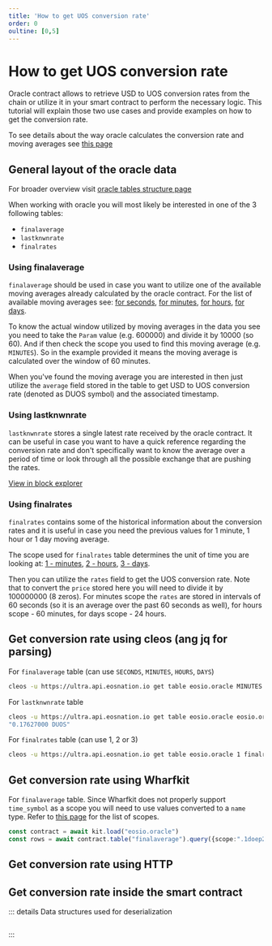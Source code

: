 ```yaml
---
title: 'How to get UOS conversion rate'
order: 0
oultine: [0,5]
---
```


# How to get UOS conversion rate

Oracle contract allows to retrieve USD to UOS conversion rates from the chain or utilize it in your smart contract to perform the necessary logic. This tutorial will explain those two use cases and provide examples on how to get the conversion rate.

To see details about the way oracle calculates the conversion rate and moving averages see [this page](../../blockchain/contracts/oracle-contract/how-does-oracle-contract-calculate-uos-conversion-rate.md)

## General layout of the oracle data

For broader overview visit [oracle tables structure page](../../blockchain/contracts/oracle-contract/oracle-tables.md)

When working with oracle you will most likely be interested in one of the 3 following tables:
- `finalaverage`
- `lastknwnrate`
- `finalrates`

### Using finalaverage

`finalaverage` should be used in case you want to utilize one of the available moving averages already calculated by the oracle contract. For the list of available moving averages see: [for seconds](https://explorer.mainnet.ultra.io/account/eosio.oracle/tables?scope=SECONDS&tableName=finalaverage), [for minutes](https://explorer.mainnet.ultra.io/account/eosio.oracle/tables?scope=MINUTES&tableName=finalaverage), [for hours](https://explorer.mainnet.ultra.io/account/eosio.oracle/tables?scope=HOURS&tableName=finalaverage), [for days](https://explorer.mainnet.ultra.io/account/eosio.oracle/tables?scope=SECONDS&tableName=finalaverage).

To know the actual window utilized by moving averages in the data you see you need to take the `Param` value (e.g. 600000) and divide it by 10000 (so 60). And if then check the scope you used to find this moving average (e.g. `MINUTES`). So in the example provided it means the moving average is calculated over the window of 60 minutes.

When you've found the moving average you are interested in then just utilize the `average` field stored in the table to get USD to UOS conversion rate (denoted as DUOS symbol) and the associated timestamp.

### Using lastknwnrate

`lastknwnrate` stores a single latest rate received by the oracle contract. It can be useful in case you want to have a quick reference regarding the conversion rate and don't specifically want to know the average over a period of time or look through all the possible exchange that are pushing the rates.

[View in block explorer](https://explorer.mainnet.ultra.io/account/eosio.oracle/tables?scope=eosio.oracle&tableName=lastknwnrate)

### Using finalrates

`finalrates` contains some of the historical information about the conversion rates and it is useful in case you need the previous values for 1 minute, 1 hour or 1 day moving average.

The scope used for `finalrates` table determines the unit of time you are looking at: [1 - minutes](https://explorer.mainnet.ultra.io/account/eosio.oracle/tables?scope=1&tableName=finalrates), [2 - hours](https://explorer.mainnet.ultra.io/account/eosio.oracle/tables?scope=2&tableName=finalrates), [3 - days](https://explorer.mainnet.ultra.io/account/eosio.oracle/tables?scope=1&tableName=finalrates).

Then you can utilize the `rates` field to get the UOS conversion rate. Note that to convert the `price` stored here you will need to divide it by 100000000 (8 zeros). For minutes scope the `rates` are stored in intervals of 60 seconds (so it is an average over the past 60 seconds as well), for hours scope - 60 minutes, for days scope - 24 hours.

## Get conversion rate using cleos (ang jq for parsing)

For `finalaverage` table (can use `SECONDS`, `MINUTES`, `HOURS`, `DAYS`)

```bash
cleos -u https://ultra.api.eosnation.io get table eosio.oracle MINUTES finalaverage | jq '.rows[0].average.price'
```

For `lastknwnrate` table

```bash
cleos -u https://ultra.api.eosnation.io get table eosio.oracle eosio.oracle lastknwnrate | jq '.rows[0].latest_rate.price'
"0.17627000 DUOS"
```

For `finalrates` table (can use 1, 2 or 3)

```bash
cleos -u https://ultra.api.eosnation.io get table eosio.oracle 1 finalrates | jq '.rows[0].rates'
```

## Get conversion rate using Wharfkit

For `finalaverage` table. Since Wharfkit does not properly support `time_symbol` as a scope you will need to use values converted to a `name` type. Refer to [this page](../../blockchain/contracts/oracle-contract/oracle-tables.md#finalaverage) for the list of scopes.

```ts
const contract = await kit.load("eosio.oracle")
const rows = await contract.table("finalaverage").query({scope:".1doep2pdt4oh"}).next()
```

## Get conversion rate using HTTP

## Get conversion rate inside the smart contract

::: details Data structures used for deserialization
```cpp

```
:::